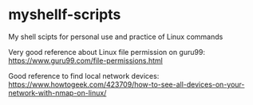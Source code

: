 # myshellf-scripts
My shell scipts for personal use and practice of Linux commands

Very good reference about Linux file permission on guru99: https://www.guru99.com/file-permissions.html

Good reference to find local network devices: https://www.howtogeek.com/423709/how-to-see-all-devices-on-your-network-with-nmap-on-linux/
